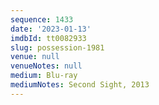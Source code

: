```yaml
---
sequence: 1433
date: '2023-01-13'
imdbId: tt0082933
slug: possession-1981
venue: null
venueNotes: null
medium: Blu-ray
mediumNotes: Second Sight, 2013
---
```


